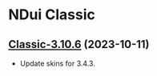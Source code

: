 # NDui Classic

## [Classic-3.10.6](https://github.com/siweia/NDui/tree/Classic-3.10.6) (2023-10-11)

- Update skins for 3.4.3.
